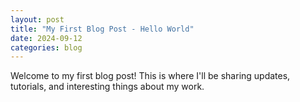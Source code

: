 ```yaml
---
layout: post
title: "My First Blog Post - Hello World"
date: 2024-09-12
categories: blog
---
```


Welcome to my first blog post! This is where I'll be sharing updates, tutorials, and interesting things about my work.
